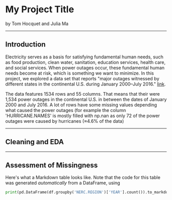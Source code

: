 # My Project Title

by Tom Hocquet and Julia Ma

---

## Introduction

Electricity serves as a basis for satisfying fundamental human needs, such as food production, clean water, sanitation, education services, health care, and social services. When power outages occur, these fundamental human needs become at risk, which is something we want to minimize. In this project, we explored a data set that reports "major outages witnessed by different states in the continental U.S. during January 2000–July 2016." [link](https://www.sciencedirect.com/science/article/pii/S2352340918307182#bib6).

The data features 1534 rows and 55 columns. That means that their were 1,534 power outages in the continental U.S. in between the dates of January 2000 and July 2016. A lot of rows have some missing values depending what caused the power outages (for example the column 'HURRICANE.NAMES' is mostly filled with np.nan as only 72 of the power outages were caused by hurricanes (≈4.6% of the data)

---

## Cleaning and EDA

---

## Assessment of Missingness

Here's what a Markdown table looks like. Note that the code for this table was generated _automatically_ from a DataFrame, using

```py
print(pd.DataFrame(df.groupby('NERC.REGION')['YEAR'].count()).to_markdown(index=False))
```


